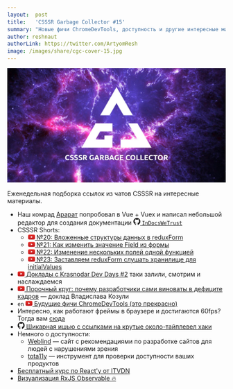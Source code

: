 ```yaml
---
layout:  post
title:   'CSSSR Garbage Collector #15'
summary: "Новые фичи ChromeDevTools, доступность и другие интересные материалы из наших чатов"
author: reshnaut
authorLink: https://twitter.com/ArtyomResh
image: /images/share/cgc-cover-15.jpg
---
```


[github]: /images/icons/github.png
[medium]: /images/icons/medium.png
[yt]: /images/icons/youtube.png

![CSSSR Garbage Collector](/images/share/cgc-cover-15.jpg)

Еженедельная подборка ссылок из чатов CSSSR на интересные материалы.
- Наш комрад [Арарат](https://github.com/myfailemtions) попробовал в Vue + Vuex и написал небольшой редактор для создания документации [![github]&#160;`InDocsWeTrust`](https://github.com/RUInCodeWeTrust/InDocsWeTrust)
- CSSSR Shorts:
    - [![yt] №20: Вложенные структуры данных в reduxForm](https://youtu.be/4u914WNbo1o)
    - [![yt] №21: Как изменить значение Field из формы](https://youtu.be/H-xNIxJSzOc)
    - [![yt] №22: Изменение нескольких полей одной функцией](https://youtu.be/xyZiaz5WBXU)
    - [![yt] №23: Заставляем reduxForm слушать хранилище для initialValues](https://youtu.be/qhhYyZfBArI)
- [![yt] Доклады с Krasnodar Dev Days #2](https://www.youtube.com/channel/UCBVZa_qgKhT8_MMqvR0bNQA/videos) таки залили, смотрим и наслаждаемся
- [![yt] Порочный круг: почему разработчики сами виноваты в дефиците кадров](https://www.youtube.com/watch?v=2fgYmEtTCPs) — доклад Владислава Козули
- `en` [![yt] Будущие фичи ChromeDevTools (это прекрасно)](https://youtu.be/7-XnEMrQnn4)
- Интересно, как работают фреймы в браузере и достигаются 60fps? Тогда вам [сюда](https://habrahabr.ru/post/340176/)
- [![github] Шикарная ишью с ссылками на крутые около-тайплевел хаки](https://github.com/Microsoft/TypeScript/issues/16392)
- Немного о доступности:
    - [Weblind](http://weblind.ru/) — сайт с рекомендациями по разработке сайтов для людей с нарушениями зрения
    - [tota11y](http://khan.github.io/tota11y/) — инструмент для проверки доступности ваших продуктов
- [Бесплатный курс по React'у от ITVDN](https://itvdn.com/ru/shares/reactjs_free?utm_source=yb_action_rjsfree)
- [Визуализация RxJS Observable 🔥](https://rxviz.com/)

